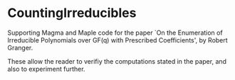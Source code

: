 # CountingIrreducibles
Supporting Magma and Maple code for the paper `On the Enumeration of Irreducible Polynomials over GF(q)
with Prescribed Coefficients', by Robert Granger.

These allow the reader to verifiy the computations stated in the paper, and also to experiment further.
